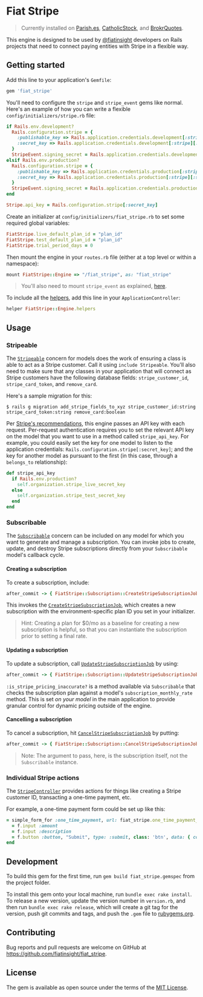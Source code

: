 # Fiat Stripe

> Currently installed on [Parish.es](https://github.com/fiatinsight/parish-app), [CatholicStock](https://github.com/fiatinsight/catholic-stock), and [BrokrQuotes](https://github.com/fiatinsight/brokrquotes/).

This engine is designed to be used by [@fiatinsight](https://fiatinsight.com) developers on Rails projects that need to connect paying entities with Stripe in a flexible way.

## Getting started

Add this line to your application's `Gemfile`:

```ruby
gem 'fiat_stripe'
```

You'll need to configure the `stripe` and `stripe_event` gems like normal. Here's an example of how you can write a flexible `config/initializers/stripe.rb` file:

```ruby
if Rails.env.development?
  Rails.configuration.stripe = {
    :publishable_key => Rails.application.credentials.development[:stripe][:publishable_key],
    :secret_key => Rails.application.credentials.development[:stripe][:secret_key]
  }
  StripeEvent.signing_secret = Rails.application.credentials.development[:stripe][:signing_secret]
elsif Rails.env.production?
  Rails.configuration.stripe = {
    :publishable_key => Rails.application.credentials.production[:stripe][:publishable_key],
    :secret_key => Rails.application.credentials.production[:stripe][:secret_key]
  }
  StripeEvent.signing_secret = Rails.application.credentials.production[:stripe][:signing_secret]
end

Stripe.api_key = Rails.configuration.stripe[:secret_key]
```

Create an initializer at `config/initializers/fiat_stripe.rb` to set some required global variables:

```ruby
FiatStripe.live_default_plan_id = "plan_id"
FiatStripe.test_default_plan_id = "plan_id"
FiatStripe.trial_period_days = 0
```

Then mount the engine in your `routes.rb` file (either at a top level or within a namespace):

```ruby
mount FiatStripe::Engine => "/fiat_stripe", as: "fiat_stripe"
```

> You'll also need to mount `stripe_event` as explained, [here](https://github.com/integrallis/stripe_event#install).

To include all the [helpers](https://github.com/fiatinsight/fiat_stripe/tree/master/app/helpers), add this line in your `ApplicationController`:

```ruby
helper FiatStripe::Engine.helpers
```

## Usage

### Stripeable

The [`Stripeable`](https://github.com/fiatinsight/fiat_stripe/blob/master/app/models/concerns/stripeable.rb) concern for models does the work of ensuring a class is able to act as a Stripe customer. Call it using `include Stripeable`. You'll also need to make sure that any classes in your application that will connect as Stripe customers have the following database fields: `stripe_customer_id`, `stripe_card_token`, and `remove_card`.

Here's a sample migration for this:

    $ rails g migration add_stripe_fields_to_xyz stripe_customer_id:string stripe_card_token:string remove_card:boolean

Per [Stripe's recommendations](https://stripe.com/docs/connect/authentication#authentication-via-api-keys), this engine passes an API key with each request. Per-request authentication requires you to set the relevant API key on the model that you want to use in a method called `stripe_api_key`. For example, you could easily set the key for one model to listen to the application credentials: `Rails.configuration.stripe[:secret_key]`; and the key for another model as pursuant to the first (in this case, through a `belongs_to` relationship):

```ruby
def stripe_api_key
  if Rails.env.production?
    self.organization.stripe_live_secret_key
  else
    self.organization.stripe_test_secret_key
  end
end
```

### Subscribable

The [`Subscribable`](https://github.com/fiatinsight/fiat_stripe/blob/master/app/models/concerns/subscribable.rb) concern can be included on any model for which you want to generate and manage a subscription. You can invoke jobs to create, update, and destroy Stripe subscriptions directly from your `Subscribable` model's callback cycle.

#### Creating a subscription

To create a subscription, include:

```ruby
after_commit -> { FiatStripe::Subscription::CreateStripeSubscriptionJob.set(wait: 5.seconds).perform_later(self) }, on: :create
```

This invokes the [`CreateStripeSubscriptionJob`](https://github.com/fiatinsight/fiat_stripe/blob/master/app/jobs/fiat_stripe/subscription/create_stripe_subscription_job.rb), which creates a new subscription with the environment-specific plan ID you set in your initializer.

> Hint: Creating a plan for $0/mo as a baseline for creating a new subscription is helpful, so that you can instantiate the subscription prior to setting a final rate.

#### Updating a subscription

To update a subscription, call [`UpdateStripeSubscriptionJob`](https://github.com/fiatinsight/fiat_stripe/blob/master/app/jobs/fiat_stripe/subscription/update_stripe_subscription_job.rb) by using:

```ruby
after_commit -> { FiatStripe::Subscription::UpdateStripeSubscriptionJob.set(wait: 5.seconds).perform_later(self) }, on: :update, if: :is_stripe_pricing_inaccurate?
```

`:is_stripe_pricing_inaccurate?` is a method available via `Subscribable` that checks the subscription plan against a model's `subscription_monthly_rate` method. This is set _on your model_ in the main application to provide granular control for dynamic pricing outside of the engine.

#### Cancelling a subscription

To cancel a subscription, hit [`CancelStripeSubscriptionJob`](https://github.com/fiatinsight/fiat_stripe/blob/master/app/jobs/fiat_stripe/subscription/cancel_stripe_subscription_job.rb) by putting:

```ruby
after_commit -> { FiatStripe::Subscription::CancelStripeSubscriptionJob.set(wait: 5.seconds).perform_later(self.subscription) }, on: :destroy
```

> Note: The argument to pass, here, is the subscription itself, not the `Subscribable` instance.

### Individual Stripe actions

The [`StripeController`](https://github.com/fiatinsight/fiat_stripe/blob/master/app/controllers/fiat_stripe/stripe_controller.rb) provides actions for things like creating a Stripe customer ID, transacting a one-time payment, etc.

For example, a one-time payment form could be set up like this:

```ruby
= simple_form_for :one_time_payment, url: fiat_stripe.one_time_payment_stripe_index_path(object_class: "Organization", object_id: @organization.id, customer_id: @organization.stripe_customer_id, receipt_email: @organization.email) do |f|
  = f.input :amount
  = f.input :description
  = f.button :button, "Submit", type: :submit, class: 'btn', data: { confirm: "Are you sure you want to complete this one-time payment?" }
end
```

## Development

To build this gem for the first time, run `gem build fiat_stripe.gemspec` from the project folder.

To install this gem onto your local machine, run `bundle exec rake install`. To release a new version, update the version number in `version.rb`, and then run `bundle exec rake release`, which will create a git tag for the version, push git commits and tags, and push the `.gem` file to [rubygems.org](https://rubygems.org).

## Contributing

Bug reports and pull requests are welcome on GitHub at https://github.com/fiatinsight/fiat_stripe.

## License

The gem is available as open source under the terms of the [MIT License](https://opensource.org/licenses/MIT).
